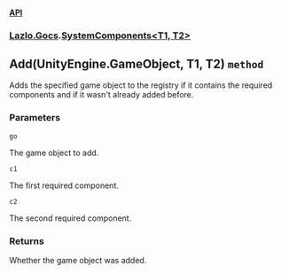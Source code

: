 #### [API](./API.md 'API')
### [Lazlo.Gocs](./API.md#Lazlo-Gocs 'Lazlo.Gocs').[SystemComponents&lt;T1, T2&gt;](./Lazlo-Gocs-SystemComponents-T1-_T2-.md 'Lazlo.Gocs.SystemComponents&lt;T1, T2&gt;')
## Add(UnityEngine.GameObject, T1, T2) `method`
Adds the specified game object to the registry if it contains the required components and if it wasn't already added before.
### Parameters

<a name='Lazlo-Gocs-SystemComponents-T1-_T2--Add(UnityEngine-GameObject-_T1-_T2)-go'></a>
`go`

The game object to add.

<a name='Lazlo-Gocs-SystemComponents-T1-_T2--Add(UnityEngine-GameObject-_T1-_T2)-c1'></a>
`c1`

The first required component.

<a name='Lazlo-Gocs-SystemComponents-T1-_T2--Add(UnityEngine-GameObject-_T1-_T2)-c2'></a>
`c2`

The second required component.
### Returns
Whether the game object was added.
